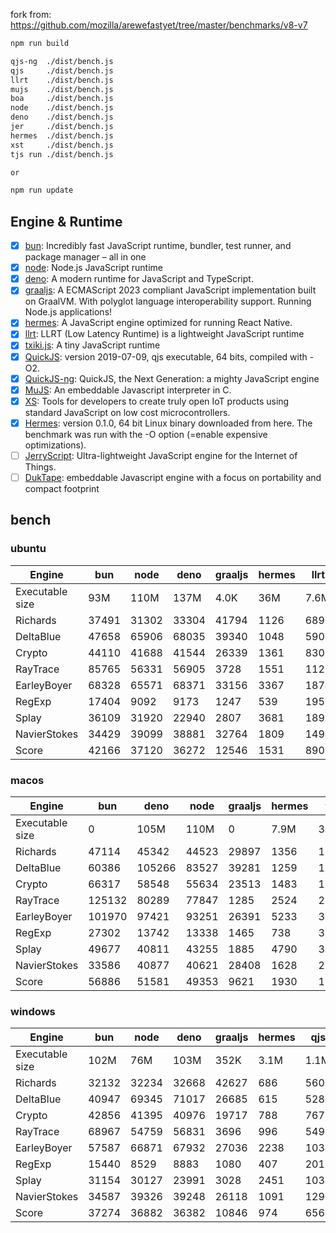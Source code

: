 fork from: https://github.com/mozilla/arewefastyet/tree/master/benchmarks/v8-v7

```bash
npm run build

qjs-ng  ./dist/bench.js
qjs     ./dist/bench.js
llrt    ./dist/bench.js
mujs    ./dist/bench.js
boa     ./dist/bench.js
node    ./dist/bench.js
deno    ./dist/bench.js
jer     ./dist/bench.js
hermes  ./dist/bench.js
xst     ./dist/bench.js
tjs run ./dist/bench.js

or

npm run update
```

## Engine & Runtime

- [x] [bun](https://github.com/oven-sh/bun): Incredibly fast JavaScript runtime, bundler, test runner, and package manager – all in one
- [x] [node](https://github.com/nodejs/node): Node.js JavaScript runtime
- [x] [deno](https://github.com/denoland/deno): A modern runtime for JavaScript and TypeScript.
- [x] [graaljs](https://github.com/oracle/graaljs): A ECMAScript 2023 compliant JavaScript implementation built on GraalVM. With polyglot language interoperability support. Running Node.js applications!
- [x] [hermes](https://github.com/facebook/hermes): A JavaScript engine optimized for running React Native.
- [x] [llrt](https://github.com/awslabs/llrt): LLRT (Low Latency Runtime) is a lightweight JavaScript runtime
- [x] [txiki.js](https://github.com/saghul/txiki.js): A tiny JavaScript runtime
- [x] [QuickJS](https://bellard.org/quickjs/): version 2019-07-09, qjs executable, 64 bits, compiled with -O2.
- [x] [QuickJS-ng](https://github.com/quickjs-ng/quickjs): QuickJS, the Next Generation: a mighty JavaScript engine
- [x] [MuJS](https://github.com/ccxvii/mujs): An embeddable Javascript interpreter in C.
- [x] [XS](https://github.com/Moddable-OpenSource/moddable): Tools for developers to create truly open IoT products using standard JavaScript on low cost microcontrollers.
- [x] [Hermes](https://github.com/facebook/hermes): version 0.1.0, 64 bit Linux binary downloaded from here. The benchmark was run with the -O option (=enable expensive optimizations).
- [ ] [JerryScript](https://github.com/jerryscript-project/jerryscript): Ultra-lightweight JavaScript engine for the Internet of Things.
- [ ] [DukTape](https://github.com/svaarala/duktape): embeddable Javascript engine with a focus on portability and compact footprint
## bench

### ubuntu
| Engine | bun | node | deno | graaljs | hermes | llrt | tjs | qjs | qjs(ng) | mujs | xst | boa |
| --- | --- | --- | --- | --- | --- | --- | --- | --- | --- | --- | --- | --- |
| Executable size | 93M | 110M | 137M | 4.0K | 36M | 7.6M | 5.1M | 1.1M | 1.3M | 396K | 2.1M | 27M |
| Richards | 37491 | 31302 | 33304 | 41794 | 1126 | 689 | 712 | 711 | 665 | 218 | 88.7 | 47.4 |
| DeltaBlue | 47658 | 65906 | 68035 | 39340 | 1048 | 590 | 706 | 690 | 657 | 318 | 162 | 45.7 |
| Crypto | 44110 | 41688 | 41544 | 26339 | 1361 | 830 | 640 | 766 | 623 | 178 | 321 | 57.4 |
| RayTrace | 85765 | 56331 | 56905 | 3728 | 1551 | 1121 | 1127 | 925 | 878 | 478 | 501 | 144 |
| EarleyBoyer | 68328 | 65571 | 68371 | 33156 | 3367 | 1874 | 1807 | 1543 | 1467 | 497 | 344 | 156 |
| RegExp | 17404 | 9092 | 9173 | 1247 | 539 | 195 | 247 | 234 | 227 | 189 | 70.2 | 43.6 |
| Splay | 36109 | 31920 | 22940 | 2807 | 3681 | 1899 | 2021 | 1810 | 1768 | 1267 | 392 | 169 |
| NavierStokes | 34429 | 39099 | 38881 | 32764 | 1809 | 1494 | 1038 | 1465 | 1063 | 440 | 783 | 125 |
| Score | 42166 | 37120 | 36272 | 12546 | 1531 | 890 | 874 | 872 | 789 | 364 | 254 | 84.3 |
### macos
| Engine | bun | deno | node | graaljs | hermes | tjs | qjs | qjs(ng) | llrt | mujs | xst |
| --- | --- | --- | --- | --- | --- | --- | --- | --- | --- | --- | --- |
| Executable size | 0 | 105M | 110M | 0 | 7.9M | 3.5M | 920K | 1.0M | 7.7M | 432K | 1.6M |
| Richards | 47114 | 45342 | 44523 | 29897 | 1356 | 1344 | 1079 | 1246 | 861 | 412 | 109 |
| DeltaBlue | 60386 | 105266 | 83527 | 39281 | 1259 | 1354 | 1117 | 1238 | 799 | 617 | 193 |
| Crypto | 66317 | 58548 | 55634 | 23513 | 1483 | 1242 | 1345 | 1199 | 682 | 312 | 380 |
| RayTrace | 125132 | 80289 | 77847 | 1285 | 2524 | 2186 | 1274 | 1321 | 1214 | 987 | 629 |
| EarleyBoyer | 101970 | 97421 | 93251 | 26391 | 5233 | 3408 | 2360 | 2372 | 2056 | 1125 | 423 |
| RegExp | 27302 | 13742 | 13338 | 1465 | 738 | 320 | 289 | 281 | 158 | 326 | 187 |
| Splay | 49677 | 40811 | 43255 | 1885 | 4790 | 3708 | 2567 | 2481 | 2222 | 1464 | 431 |
| NavierStokes | 33586 | 40877 | 40621 | 28408 | 1628 | 2181 | 2562 | 2209 | 1447 | 795 | 879 |
| Score | 56886 | 51581 | 49353 | 9621 | 1930 | 1603 | 1321 | 1315 | 937 | 654 | 333 |
### windows
| Engine | bun | node | deno | graaljs | hermes | qjs | llrt | tjs | mujs | boa | qjs(ng) |
| --- | --- | --- | --- | --- | --- | --- | --- | --- | --- | --- | --- |
| Executable size | 102M | 76M | 103M | 352K | 3.1M | 1.1M | 8.4M | 5.7M | 656K | 27M | 1.8M |
| Richards | 32132 | 32234 | 32668 | 42627 | 686 | 560 | 513 | 429 | 226 | 36.7 | 442 |
| DeltaBlue | 40947 | 69345 | 71017 | 26685 | 615 | 528 | 477 | 396 | 323 | 34.4 | 413 |
| Crypto | 42856 | 41395 | 40976 | 19717 | 788 | 767 | 522 | 360 | 182 | 50.2 | 437 |
| RayTrace | 68967 | 54759 | 56831 | 3696 | 996 | 549 | 685 | 740 | 449 | 114 | 504 |
| EarleyBoyer | 57587 | 66871 | 67932 | 27036 | 2238 | 1034 | 1135 | 1172 | 570 | 116 | 0 |
| RegExp | 15440 | 8529 | 8883 | 1080 | 407 | 201 | 199 | 222 | 203 | 39.1 | 189 |
| Splay | 31154 | 30127 | 23991 | 3028 | 2451 | 1034 | 1129 | 1415 | 1172 | 121 | 1014 |
| NavierStokes | 34587 | 39326 | 39248 | 26118 | 1091 | 1290 | 1108 | 652 | 488 | 111 | 741 |
| Score | 37274 | 36882 | 36382 | 10846 | 974 | 656 | 630 | 568 | 376 | 67.7 | 0 |
